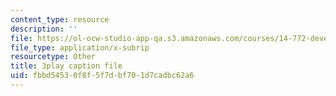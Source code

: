 ```yaml
---
content_type: resource
description: ''
file: https://ol-ocw-studio-app-qa.s3.amazonaws.com/courses/14-772-development-economics-macroeconomics-spring-2013/fbbd54530f8f5f7dbf701d7cadbc62a6_0hA7nbRzOy0.vtt
file_type: application/x-subrip
resourcetype: Other
title: 3play caption file
uid: fbbd5453-0f8f-5f7d-bf70-1d7cadbc62a6
---
```

